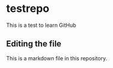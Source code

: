 # testrepo
This is a test to learn GitHub
## Editing the file
This is a markdown file in this repository.
